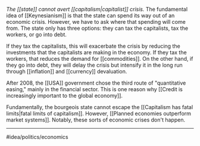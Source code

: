 *The [[state]] cannot avert [[capitalism|capitalist]] crisis.* The fundamental idea of [[Keynesianism]] is that the state can spend its way out of an economic crisis. However, we have to ask where that spending will come from. The state only has three options: they can tax the capitalists, tax the workers, or go into debt. 

If they tax the capitalists, this will exacerbate the crisis by reducing the investments that the capitalists are making in the economy. If they tax the workers, that reduces the demand for [[commodities]]. On the other hand, if they go into debt, they will delay the crisis but intensify it in the long run through [[inflation]] and [[currency]] devaluation. 

After 2008, the [[USA]] government chose the third route of "quantitative easing," mainly in the financial sector. This is one reason why [[Credit is increasingly important to the global economy]]. 

Fundamentally, the bourgeois state cannot escape the [[Capitalism has fatal limits|fatal limits of capitalism]]. However, [[Planned economies outperform market systems]]. Notably, these sorts of economic crises don't happen.

---
#idea/politics/economics 